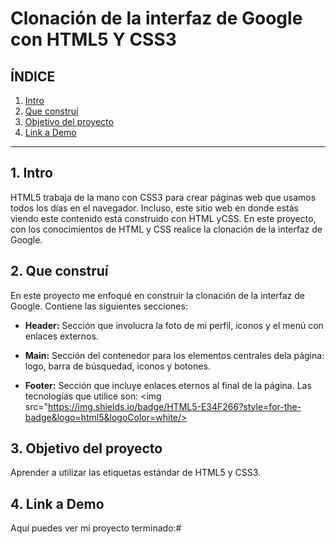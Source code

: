 # Clonación de la interfaz de Google con HTML5 Y CSS3

## **ÍNDICE**

1. [Intro](#)
2. [Que construí](#)
3. [Objetivo del proyecto](#)
4. [Link a Demo](#)

****

## 1. Intro
HTML5 trabaja de la mano con CSS3 para crear páginas web que usamos todos los días en el navegador. Incluso, este sitio web en donde estás viendo este contenido está construido con HTML yCSS. En este proyecto, con los conocimientos de HTML y CSS realice la clonación de la interfaz de Google.

## 2. Que construí
En este proyecto me enfoqué en construir la clonación de la interfaz de Google.
Contiene las siguientes secciones:

* **Header:** Sección que involucra la foto de mi perfil, iconos y el menú con enlaces externos.
  
* **Main:** Sección del contenedor para los elementos centrales dela página: logo, barra de búsquedad, iconos y botones.
  
* **Footer:** Sección que incluye enlaces eternos al final de la página.
Las tecnologías que utilice son:
<img src="https://img.shields.io/badge/HTML5-E34F266?style=for-the-badge&logo=html5&logoColor=white/>

## 3. Objetivo del proyecto
Aprender a utilizar las etiquetas estándar de HTML5 y CSS3.

## 4. Link a Demo
Aquí puedes ver mi proyecto terminado:#
